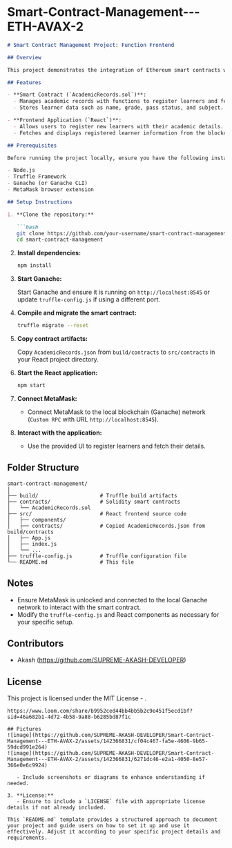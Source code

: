 # Smart-Contract-Management---ETH-AVAX-2

```markdown
# Smart Contract Management Project: Function Frontend

## Overview

This project demonstrates the integration of Ethereum smart contracts with a React frontend to manage and display academic records on the blockchain. The project includes a simple smart contract `AcademicRecords` written in Solidity and a React application that interacts with the contract.

## Features

- **Smart Contract (`AcademicRecords.sol`)**:
  - Manages academic records with functions to register learners and fetch their information.
  - Stores learner data such as name, grade, pass status, and subject.

- **Frontend Application (`React`)**:
  - Allows users to register new learners with their academic details.
  - Fetches and displays registered learner information from the blockchain.

## Prerequisites

Before running the project locally, ensure you have the following installed:

- Node.js
- Truffle Framework
- Ganache (or Ganache CLI)
- MetaMask browser extension

## Setup Instructions

1. **Clone the repository:**

   ```bash
   git clone https://github.com/your-username/smart-contract-management.git
   cd smart-contract-management
   ```

2. **Install dependencies:**

   ```bash
   npm install
   ```

3. **Start Ganache:**

   Start Ganache and ensure it is running on `http://localhost:8545` or update `truffle-config.js` if using a different port.

4. **Compile and migrate the smart contract:**

   ```bash
   truffle migrate --reset
   ```

5. **Copy contract artifacts:**

   Copy `AcademicRecords.json` from `build/contracts` to `src/contracts` in your React project directory.

6. **Start the React application:**

   ```bash
   npm start
   ```

7. **Connect MetaMask:**

   - Connect MetaMask to the local blockchain (Ganache) network (`Custom RPC` with URL `http://localhost:8545`).

8. **Interact with the application:**

   - Use the provided UI to register learners and fetch their details.

## Folder Structure

```
smart-contract-management/
│
├── build/                    # Truffle build artifacts
├── contracts/                # Solidity smart contracts
│   └── AcademicRecords.sol
├── src/                      # React frontend source code
│   ├── components/
│   ├── contracts/            # Copied AcademicRecords.json from build/contracts
│   ├── App.js
│   ├── index.js
│   └── ...
├── truffle-config.js         # Truffle configuration file
└── README.md                 # This file
```

## Notes

- Ensure MetaMask is unlocked and connected to the local Ganache network to interact with the smart contract.
- Modify the `truffle-config.js` and React components as necessary for your specific setup.

## Contributors

- Akash (https://github.com/SUPREME-AKASH-DEVELOPER)

## License

This project is licensed under the MIT License - 
.
```
https://www.loom.com/share/b9952ced44bb4bb5b2c9e451f5ecd1bf?sid=46a682b1-4d72-4b58-9a88-b6285bd87f1c

## Pictures
![image](https://github.com/SUPREME-AKASH-DEVELOPER/Smart-Contract-Management---ETH-AVAX-2/assets/142366831/cf04c467-fa5e-4606-9b65-59dcd991e264)
![image](https://github.com/SUPREME-AKASH-DEVELOPER/Smart-Contract-Management---ETH-AVAX-2/assets/142366831/6271dc46-e2a1-4050-8e57-366e0e6c9924)

   - Include screenshots or diagrams to enhance understanding if needed.

3. **License:**
   - Ensure to include a `LICENSE` file with appropriate license details if not already included.

This `README.md` template provides a structured approach to document your project and guide users on how to set it up and use it effectively. Adjust it according to your specific project details and requirements.
